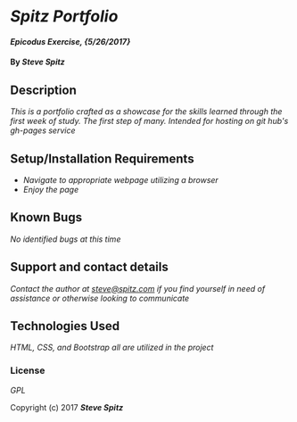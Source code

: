 # _Spitz Portfolio_

#### _Epicodus Exercise, {5/26/2017}_

#### By _**Steve Spitz**_

## Description

_This is a portfolio crafted as a showcase for the skills learned through the first week of study. The first step of many. Intended for hosting on git hub's gh-pages service_

## Setup/Installation Requirements

* _Navigate to appropriate webpage utilizing a browser_
* _Enjoy the page_

## Known Bugs

_No identified bugs at this time_

## Support and contact details

_Contact the author at steve@spitz.com if you find yourself in need of assistance or otherwise looking to communicate_

## Technologies Used

_HTML, CSS, and Bootstrap all are utilized in the project_

### License

*GPL*

Copyright (c) 2017 **_Steve Spitz_**
